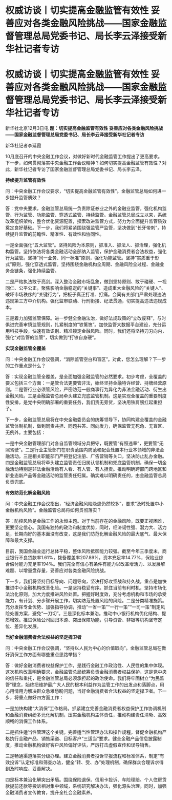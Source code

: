 # 权威访谈丨切实提高金融监管有效性 妥善应对各类金融风险挑战——国家金融监督管理总局党委书记、局长李云泽接受新华社记者专访

# 权威访谈丨切实提高金融监管有效性 妥善应对各类金融风险挑战——国家金融监督管理总局党委书记、局长李云泽接受新华社记者专访

新华社北京12月3日电 **题：切实提高金融监管有效性 妥善应对各类金融风险挑战——国家金融监督管理总局党委书记、局长李云泽接受新华社记者专访**

新华社记者李延霞

10月底召开的中央金融工作会议，对做好新时代金融监管工作提出了更高要求。下一步，如何贯彻落实中央金融工作会议精神？如何切实提高金融监管有效性？对此，新华社记者专访了国家金融监督管理总局党委书记、局长李云泽。

**持续提升监管有效性**

问：中央金融工作会议要求，“切实提高金融监管有效性”。金融监管总局如何进一步提升监管质效？

答：党中央要求，金融监管总局统一负责除证券业之外的金融业监管，强化机构监管、行为监管、功能监管、穿透式监管、持续监管。金融监管总局成立以来，系统改革组织架构，整合优化资源配置，探索改进监管方式，努力为全面提升监管质效奠定良好基础。下一步，我们将紧紧围绕强监管严监管，坚决做到“长牙带刺”，持续提升监管的前瞻性、精准性、有效性和协同性。

一是全面强化“五大监管”。坚持风险为本原则，抓准入、抓法人、抓治理，强化机构监管。坚持依法将各类金融活动全部纳入监管，保护金融消费者合法权益，强化行为监管。坚持“同一业务、同一标准”原则，强化功能监管。坚持“实质重于形式”原则，强化穿透式监管。坚持围绕金融机构全周期、金融风险全过程、金融业务全链条，强化持续监管。

二是严格执法敢于亮剑。深入整治金融市场乱象，做到坚持原则、敢于碰硬、一视同仁、公平公正。聚焦影响金融稳定的“关键事”、造成重大金融风险的“关键人”、破坏市场秩序的“关键行为”，把板子真正打准、打痛。会同有关部门严肃处理违法违规第三方中介机构。强化监审联动、行刑衔接、纪法贯通，切实提高违法违规成本。

三是着力加强监管保障。进一步健全金融法治，做好法规政策的“立改废释”，与时俱进完善审慎监管规则，扎紧制度的“铁篱笆”。加快监管大数据平台建设，充分运用科技手段，快速有效识别、精准锁定金融风险。同时，我们还将坚持刀刃向内，强化“对监管的监管”，切实做到“打铁自身硬”。

**实现金融监管全覆盖**

问：中央金融工作会议强调，“消除监管空白和盲区”。对此，您怎么理解？下一步的工作重点是什么？

答：实现金融监管全覆盖，是全面加强金融监管的必然要求。初步考虑，全覆盖的要义包括三个方面：一是管合法更要管非法，始终坚持金融特许经营、持牌经营原则。二是管行业必须管风险，严密防范一般商事行为异化为非法金融活动、衍生出金融风险。三是金融监管总局牵头建立兜底监管机制。这是实现全覆盖的重要制度性安排，是党中央明确部署的重要任务，我们责无旁贷，坚决用铁肩膀扛起重担子。

下一步，金融监管总局将在中央金融委员会的统筹领导下，协同构建全覆盖的金融监管体制机制，做到同责共担、同题共答、同向发力，确保监管无死角、无盲区、无例外。主要包括：

一是中央金融管理部门对各自监管领域分兵把守，既要管“有照违章”，更要管“无照驾驶”。二是行业主管部门在职责范围内防范和配合处置本行业本领域的非法金融活动。三是相关职能部门严把登记注册、广告营销等关口，坚决防止乱办金融。四是金融监管总局将牵头建立监管责任归属认领机制和兜底监管机制，确保一切金融活动特别是非法金融活动有人看、有人管、有人担责。推动明确跨部门跨地区和新业态新产品等金融活动的监管责任归属。确实难以明确责任的，由金融监管总局负责兜底。

**有效防范化解金融风险**

问：中央金融工作会议指出，“经济金融风险隐患仍然较多”，要求“及时处置中小金融机构风险”。金融监管总局将如何贯彻落实？

答：防控风险是金融工作的永恒主题。对于当前存在的金融风险，既要正视困难，更要坚定信心。我国有独特的政治和制度优势，同时，经济韧性强、潜力大、活力足，长期向好的基本面没有改变，这是我们防范化解金融风险的最大底气、最大保障和最大支撑。

目前，我国金融业运行总体平稳，整体风险抵御能力较强。截至今年三季度末，商业银行不良贷款率1.61%，拨备覆盖率207.89%，资本充足率14.77%，保险业综合偿付能力充足率194%。我们完全有信心有条件有能力以改革增活力、以发展解难题、以增量盘存量，妥善应对各类金融风险挑战。

下一步，我们将坚持目标导向、问题导向，坚决打好攻坚战和持久战，重点是加快推进中小金融机构改革化险。一是坚持稳妥有序。抓住当前有利时机，坚持市场化法治化原则，加大力度推进风险处置。把握好时度效，充分考虑机构和市场的承受能力，有计划、分步骤开展工作，切实防范处置风险的风险。二是分类精准施策。充分发挥专业优势、加强指导协调，推动“一省一策”“一行一策”“一司一策”制定风险处置方案，避免“一刀切”。三是深化标本兼治。推动中小银行机构优化结构、提质增效。推进保险公司回归本源、突出保障功能，引导资管、非银等机构坚守定位、差异化发展。

**当好金融消费者合法权益的坚定捍卫者**

问：中央金融工作会议强调，“坚持以人民为中心的价值取向”。金融监管总局在做好消保工作方面有哪些重点思路举措？

答：做好金融消费者权益保护工作，是践行金融工作政治性、人民性的集中体现。这次机构改革明确要求，金融监管总局统筹负责金融消费者权益保护，这是党中央的信任和重托，是金融监管总局必须承担起的政治使命。我们将牢固树立“为民监管”理念，始终把维护最广大人民的根本利益作为监管工作的出发点和落脚点，用心用情用力解决群众急难愁盼问题，当好金融消费者合法权益的坚定捍卫者。下一步，将重点做好四方面工作：

一是加快构建“大消保”工作格局。抓紧建立完善金融消费者权益保护工作协调机制和金融消费纠纷多元化解机制，压实金融机构主体责任，推动构建责任清晰、高效顺畅的消保工作体系。

二是抓住适当性管理这个关键。完善适当性管理办法和操作规程，督促金融机构严格执行金融产品、销售渠道、目标客户“三适当”要求。健全金融产品信息披露制度，推动金融机构做好客户风险偏好评估，严厉打击虚假宣传和误导销售。

三是畅通渠道落实分级办理。建立金融消费者投诉举报流程和标准体系，制定“有效投诉”认定标准和筛查办法，健全“转、受、办”处理机制，确保群众合理诉求得到及时响应、妥善解决。

四是标本兼治化解突出矛盾。围绕保险退保、信用卡投诉、车险理赔、个人住房贷款提前还款等投诉相对集中领域，系统研究解决办法，强化源头治理。同时，加强金融消费者宣传教育，提升全社会金融素养。

